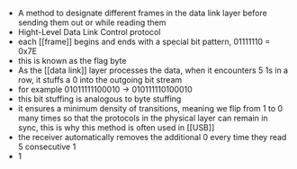 - A method to designate different frames in the data link layer before sending them out or while reading them
- Hight-Level Data Link Control protocol
- each [[frame]] begins and ends with a special bit pattern, 01111110 = 0x7E
- this is known as the flag byte
- As the [[data link]] layer processes the data, when it encounters 5 1s in a row, it stuffs a 0 into the outgoing bit stream
- for example $01011111100010$ -> $010111110100010$
- this bit stuffing is analogous to byte stuffing
- it ensures a minimum density of transitions, meaning we flip from 1 to 0 many times so that the protocols in the physical layer can remain in sync, this is why this method is often used in [[USB]]
- the receiver automatically removes the additional 0 every time they read 5 consecutive 1
- 1